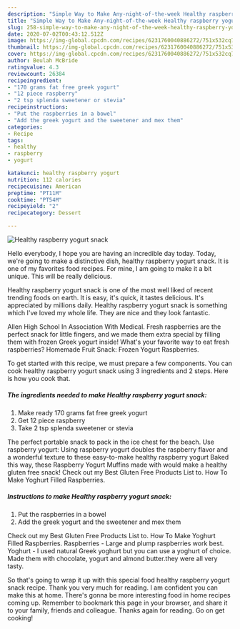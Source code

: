 ```yaml
---
description: "Simple Way to Make Any-night-of-the-week Healthy raspberry yogurt snack"
title: "Simple Way to Make Any-night-of-the-week Healthy raspberry yogurt snack"
slug: 258-simple-way-to-make-any-night-of-the-week-healthy-raspberry-yogurt-snack
date: 2020-07-02T00:43:12.512Z
image: https://img-global.cpcdn.com/recipes/6231760040886272/751x532cq70/healthy-raspberry-yogurt-snack-recipe-main-photo.jpg
thumbnail: https://img-global.cpcdn.com/recipes/6231760040886272/751x532cq70/healthy-raspberry-yogurt-snack-recipe-main-photo.jpg
cover: https://img-global.cpcdn.com/recipes/6231760040886272/751x532cq70/healthy-raspberry-yogurt-snack-recipe-main-photo.jpg
author: Beulah McBride
ratingvalue: 4.3
reviewcount: 26384
recipeingredient:
- "170 grams fat free greek yogurt"
- "12 piece raspberry"
- "2 tsp splenda sweetener or stevia"
recipeinstructions:
- "Put the raspberries in a bowel"
- "Add the greek yogurt and the sweetener and mex them"
categories:
- Recipe
tags:
- healthy
- raspberry
- yogurt

katakunci: healthy raspberry yogurt 
nutrition: 112 calories
recipecuisine: American
preptime: "PT11M"
cooktime: "PT54M"
recipeyield: "2"
recipecategory: Dessert

---
```



![Healthy raspberry yogurt snack](https://img-global.cpcdn.com/recipes/6231760040886272/751x532cq70/healthy-raspberry-yogurt-snack-recipe-main-photo.jpg)

Hello everybody, I hope you are having an incredible day today. Today, we're going to make a distinctive dish, healthy raspberry yogurt snack. It is one of my favorites food recipes. For mine, I am going to make it a bit unique. This will be really delicious.

Healthy raspberry yogurt snack is one of the most well liked of recent trending foods on earth. It is easy, it's quick, it tastes delicious. It's appreciated by millions daily. Healthy raspberry yogurt snack is something which I've loved my whole life. They are nice and they look fantastic.

Allen High School In Association With Medical. Fresh raspberries are the perfect snack for little fingers, and we made them extra special by filling them with frozen Greek yogurt inside! What&#39;s your favorite way to eat fresh raspberries? Homemade Fruit Snack: Frozen Yogurt Raspberries.


To get started with this recipe, we must prepare a few components. You can cook healthy raspberry yogurt snack using 3 ingredients and 2 steps. Here is how you cook that.

<!--inarticleads1-->

##### The ingredients needed to make Healthy raspberry yogurt snack:

1. Make ready 170 grams fat free greek yogurt
1. Get 12 piece raspberry
1. Take 2 tsp splenda sweetener or stevia


The perfect portable snack to pack in the ice chest for the beach. Use raspberry yogurt: Using raspberry yogurt doubles the raspberry flavor and a wonderful texture to these easy-to-make healthy raspberry yogurt Baked this way, these Raspberry Yogurt Muffins made with would make a healthy gluten free snack! Check out my Best Gluten Free Products List to. How To Make Yoghurt Filled Raspberries. 

<!--inarticleads2-->

##### Instructions to make Healthy raspberry yogurt snack:

1. Put the raspberries in a bowel
1. Add the greek yogurt and the sweetener and mex them


Check out my Best Gluten Free Products List to. How To Make Yoghurt Filled Raspberries. Raspberries - Large and plump raspberries work best. Yoghurt - I used natural Greek yoghurt but you can use a yoghurt of choice. Made them with chocolate, yogurt and almond butter.they were all very tasty. 

So that's going to wrap it up with this special food healthy raspberry yogurt snack recipe. Thank you very much for reading. I am confident you can make this at home. There's gonna be more interesting food in home recipes coming up. Remember to bookmark this page in your browser, and share it to your family, friends and colleague. Thanks again for reading. Go on get cooking!
